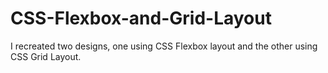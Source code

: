 # CSS-Flexbox-and-Grid-Layout
I recreated two designs, one using CSS Flexbox layout and the other using  CSS Grid Layout.

